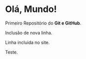 # Olá, Mundo!
 Primeiro Repositório do **Git e GitHub**.

 Inclusão de nova linha.
 
 Linha incluida no site.

 Teste.
